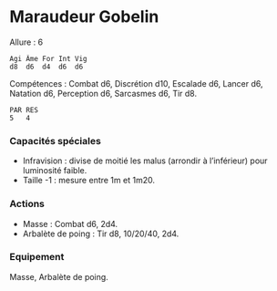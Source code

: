 # Maraudeur Gobelin

Allure : 6

	Agi	Âme	For	Int	Vig
	d8	d6	d4	d6	d6

Compétences : Combat d6, Discrétion d10, Escalade d6, Lancer d6, Natation d6, Perception d6, Sarcasmes d6, Tir d8.

	PAR	RES
	5	4

### Capacités spéciales
- Infravision : divise de moitié les malus (arrondir à l’inférieur) pour luminosité faible.
- Taille -1 : mesure entre 1m et 1m20.

### Actions
- Masse : Combat d6, 2d4.
- Arbalète de poing : Tir d8, 10/20/40, 2d4.

### Equipement
Masse, Arbalète de poing.

